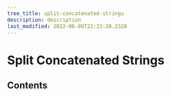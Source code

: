 ```yaml
---
tree_title: split-concatenated-strings
description: description
last_modified: 2022-06-09T21:23:28.2328
---
```


# Split Concatenated Strings

## Contents
